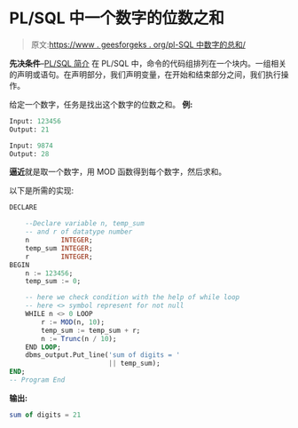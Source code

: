 # PL/SQL 中一个数字的位数之和

> 原文:[https://www . geesforgeks . org/pl-SQL 中数字的总和/](https://www.geeksforgeeks.org/sum-of-digits-of-a-number-in-pl-sql/)

**先决条件**–[PL/SQL 简介](https://www.geeksforgeeks.org/plsql-introduction/)
在 PL/SQL 中，命令的代码组排列在一个块内。一组相关的声明或语句。在声明部分，我们声明变量，在开始和结束部分之间，我们执行操作。

给定一个数字，任务是找出这个数字的位数之和。
**例:**

```sql
Input: 123456
Output: 21

Input: 9874
Output: 28

```

**逼近**就是取一个数字，用 MOD 函数得到每个数字，然后求和。

以下是所需的实现:

```sql
DECLARE 

    --Declare variable n, temp_sum  
    -- and r of datatype number 
    n        INTEGER; 
    temp_sum INTEGER; 
    r        INTEGER; 
BEGIN 
    n := 123456; 
    temp_sum := 0; 

    -- here we check condition with the help of while loop 
    -- here <> symbol represent for not null 
    WHILE n <> 0 LOOP 
        r := MOD(n, 10); 
        temp_sum := temp_sum + r; 
        n := Trunc(n / 10); 
    END LOOP; 
    dbms_output.Put_line('sum of digits = ' 
                         || temp_sum); 
END; 
-- Program End 
```

**输出:**

```sql
sum of digits = 21

```